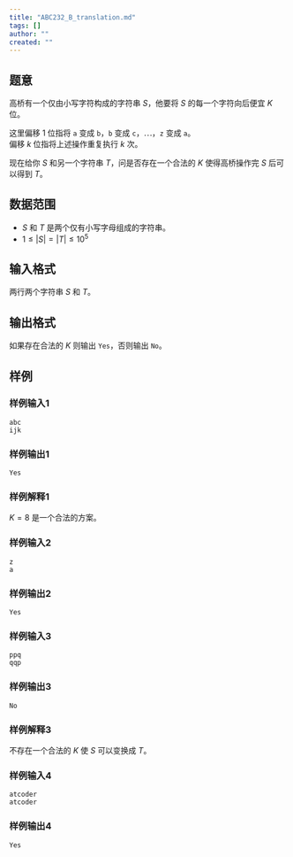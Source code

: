 ```yaml
---
title: "ABC232_B_translation.md"
tags: []
author: ""
created: ""
---
```


## 题意

高桥有一个仅由小写字符构成的字符串 $S$，他要将 $S$ 的每一个字符向后便宜 $K$ 位。

这里偏移 $1$ 位指将 `a` 变成 `b`，`b` 变成 `c`，$\cdots$，`z` 变成 `a`。  
偏移 $k$ 位指将上述操作重复执行 $k$ 次。

现在给你 $S$ 和另一个字符串 $T$，问是否存在一个合法的 $K$ 使得高桥操作完 $S$ 后可以得到 $T$。

## 数据范围

- $S$ 和 $T$ 是两个仅有小写字母组成的字符串。
- $1 \le |S|=|T| \le 10^5$

## 输入格式

两行两个字符串 $S$ 和 $T$。

## 输出格式

如果存在合法的 $K$ 则输出 `Yes`，否则输出 `No`。

## 样例

### 样例输入1

```input
abc
ijk

```

### 样例输出1

```output
Yes

```

### 样例解释1

$K = 8$ 是一个合法的方案。

### 样例输入2

```input
z
a

```

### 样例输出2

```output
Yes

```

### 样例输入3

```input
ppq
qqp

```

### 样例输出3

```output
No

```

### 样例解释3

不存在一个合法的 $K$ 使 $S$ 可以变换成 $T$。

### 样例输入4

```input
atcoder
atcoder

```

### 样例输出4

```output
Yes

```


